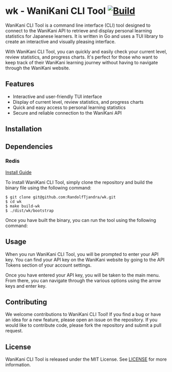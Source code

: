 # wk - WaniKani CLI Tool [![Build](https://github.com/RandolfTjandra/wk/actions/workflows/build.yml/badge.svg)](https://github.com/RandolfTjandra/wk/actions/workflows/build.yml)

WaniKani CLI Tool is a command line interface (CLI) tool designed to connect to the WaniKani API to retrieve and display personal learning statistics for Japanese learners. It is written in Go and uses a TUI library to create an interactive and visually pleasing interface. 

With WaniKani CLI Tool, you can quickly and easily check your current level, review statistics, and progress charts. It's perfect for those who want to keep track of their WaniKani learning journey without having to navigate through the WaniKani website.

## Features

- Interactive and user-friendly TUI interface
- Display of current level, review statistics, and progress charts
- Quick and easy access to personal learning statistics
- Secure and reliable connection to the WaniKani API

## Installation

## Dependencies
### Redis
[Install Guide](https://redis.io/docs/getting-started/installation/)

To install WaniKani CLI Tool, simply clone the repository and build the binary file using the following command:

```
$ git clone git@github.com:RandolfTjandra/wk.git
$ cd wk 
$ make build-wk
$ ./dist/wk/bootstrap
```

Once you have built the binary, you can run the tool using the following command:


## Usage

When you run WaniKani CLI Tool, you will be prompted to enter your API key. You can find your API key on the WaniKani website by going to the API Tokens section of your account settings.

Once you have entered your API key, you will be taken to the main menu. From there, you can navigate through the various options using the arrow keys and enter key. 

## Contributing

We welcome contributions to WaniKani CLI Tool! If you find a bug or have an idea for a new feature, please open an issue on the repository. If you would like to contribute code, please fork the repository and submit a pull request.

## License

WaniKani CLI Tool is released under the MIT License. See [LICENSE](https://github.com/randolftjandra/wk/blob/main/LICENSE) for more information.
